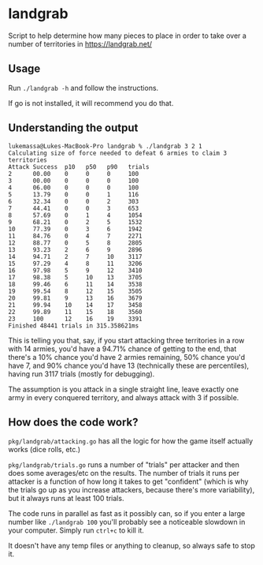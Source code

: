 # landgrab

Script to help determine how many pieces to place in order to take over a number of territories in https://landgrab.net/

## Usage

Run `./landgrab -h` and follow the instructions.

If go is not installed, it will recommend you do that.

## Understanding the output

```
lukemassa@Lukes-MacBook-Pro landgrab % ./landgrab 3 2 1          
Calculating size of force needed to defeat 6 armies to claim 3 territories
Attack Success  p10   p50   p90   trials
2      00.00    0     0     0     100
3      00.00    0     0     0     100
4      06.00    0     0     0     100
5      13.79    0     0     1     116
6      32.34    0     0     2     303
7      44.41    0     0     3     653
8      57.69    0     1     4     1054
9      68.21    0     2     5     1532
10     77.39    0     3     6     1942
11     84.76    0     4     7     2271
12     88.77    0     5     8     2805
13     93.23    2     6     9     2896
14     94.71    2     7     10    3117
15     97.29    4     8     11    3206
16     97.98    5     9     12    3410
17     98.38    5     10    13    3705
18     99.46    6     11    14    3538
19     99.54    8     12    15    3505
20     99.81    9     13    16    3679
21     99.94    10    14    17    3458
22     99.89    11    15    18    3560
23     100      12    16    19    3391
Finished 48441 trials in 315.358621ms
```

This is telling you that, say, if you start attacking three territories in a row with 14 armies, you'd have a 94.71% chance of getting to the end, that there's a 10% chance you'd have 2 armies remaining, 50% chance you'd have 7, and 90% chance you'd have 13 (technically these are percentiles), having run 3117 trials (mostly for debugging).

The assumption is you attack in a single straight line, leave exactly one army in every conquered territory, and always attack with 3 if possible.

## How does the code work?

`pkg/landgrab/attacking.go` has all the logic for how the game itself actually works (dice rolls, etc.)

`pkg/landgrab/trials.go` runs a number of "trials" per attacker and then does some averages/etc on the results. The number of trials it runs per attacker is a function of how long it takes to get "confident" (which is why the trials go up as you increase attackers, because there's more variability), but it always runs at least 100 trials.

The code runs in parallel as fast as it possibly can, so if you enter a large number like `./landgrab 100` you'll probably see a noticeable slowdown in your computer. Simply run `ctrl+c` to kill it.

It doesn't have any temp files or anything to cleanup, so always safe to stop it.
